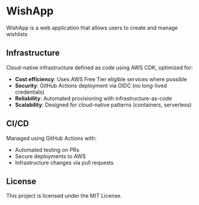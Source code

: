 # WishApp

WishApp is a web application that allows users to create and manage wishlists

## Infrastructure
Cloud-native infrastructure defined as code using AWS CDK, optimized for:
- **Cost efficiency**: Uses AWS Free Tier eligible services where possible
- **Security**: GitHub Actions deployment via OIDC (no long-lived credentials)
- **Reliability**: Automated provisioning with infrastructure-as-code
- **Scalability**: Designed for cloud-native patterns (containers, serverless)

## CI/CD
Managed using GitHub Actions with:
- Automated testing on PRs
- Secure deployments to AWS
- Infrastructure changes via pull requests

## License
This project is licensed under the MIT License.
